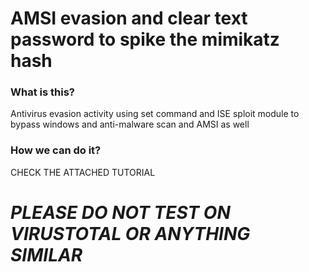 # AMSI evasion and clear text password to spike the mimikatz hash

### What is this? 
Antivirus evasion activity using set command and ISE sploit module to bypass windows and anti-malware scan and AMSI as well

### How we can do it?  
CHECK THE ATTACHED TUTORIAL

# ***PLEASE DO NOT TEST ON VIRUSTOTAL OR ANYTHING SIMILAR***
